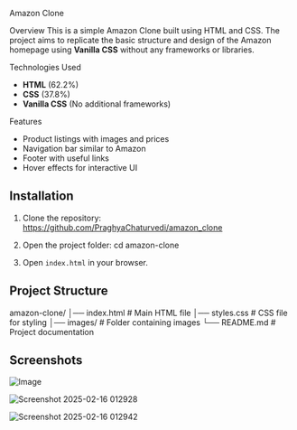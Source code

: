 Amazon Clone

Overview
This is a simple Amazon Clone built using HTML and CSS. The project aims to replicate the basic structure and design of the Amazon homepage using **Vanilla CSS** without any frameworks or libraries.

Technologies Used
- **HTML** (62.2%)
- **CSS** (37.8%)
- **Vanilla CSS** (No additional frameworks)

Features
- Product listings with images and prices
- Navigation bar similar to Amazon
- Footer with useful links
- Hover effects for interactive UI

## Installation
1. Clone the repository:
   https://github.com/PraghyaChaturvedi/amazon_clone
   
2. Open the project folder:
   cd amazon-clone
  
3. Open `index.html` in your browser.


## Project Structure
amazon-clone/
│── index.html       # Main HTML file
│── styles.css       # CSS file for styling
│── images/          # Folder containing images
└── README.md        # Project documentation

## Screenshots
![Image](https://github.com/user-attachments/assets/93a8e7c4-7df3-43f6-9905-daca67af2edd) 

![Screenshot 2025-02-16 012928](https://github.com/user-attachments/assets/a0efbe08-426f-4997-86b8-3fba5d3abcaa)


![Screenshot 2025-02-16 012942](https://github.com/user-attachments/assets/fcfcc7b4-84d7-4d74-b6d7-585146d4034f)
